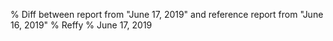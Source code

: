 % Diff between report from "June 17, 2019" and reference report from "June 16, 2019"
% Reffy
% June 17, 2019

